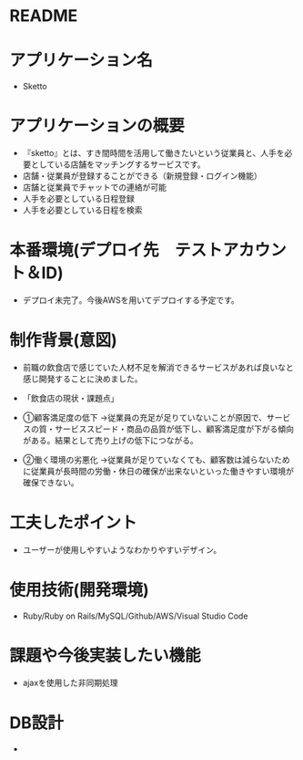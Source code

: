 # README

# アプリケーション名
- Sketto

# アプリケーションの概要
- 『sketto』とは、すき間時間を活用して働きたいという従業員と、人手を必要としている店舗をマッチングするサービスです。
- 店舗・従業員が登録することができる（新規登録・ログイン機能）
- 店舗と従業員でチャットでの連絡が可能
- 人手を必要としている日程登録
- 人手を必要としている日程を検索


# 本番環境(デプロイ先　テストアカウント＆ID)
- デプロイ未完了。今後AWSを用いてデプロイする予定です。


# 制作背景(意図)
- 前職の飲食店で感じていた人材不足を解消できるサービスがあれば良いなと感じ開発することに決めました。

- 「飲食店の現状・課題点」
- ①顧客満足度の低下
  →従業員の充足が足りていないことが原因で、サービスの質・サービススピード・商品の品質が低下し、顧客満足度が下がる傾向がある。結果として売り上げの低下につながる。
- ②働く環境の劣悪化
  →従業員が足りていなくても、顧客数は減らないために従業員が長時間の労働・休日の確保が出来ないといった働きやすい環境が確保できない。


# 工夫したポイント
- ユーザーが使用しやすいようなわかりやすいデザイン。

# 使用技術(開発環境)
- Ruby/Ruby on Rails/MySQL/Github/AWS/Visual Studio Code

# 課題や今後実装したい機能
- ajaxを使用した非同期処理

# DB設計
- 
